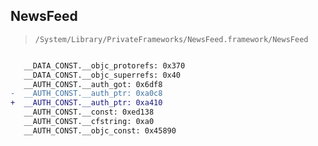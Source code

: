 ## NewsFeed

> `/System/Library/PrivateFrameworks/NewsFeed.framework/NewsFeed`

```diff

   __DATA_CONST.__objc_protorefs: 0x370
   __DATA_CONST.__objc_superrefs: 0x40
   __AUTH_CONST.__auth_got: 0x6df8
-  __AUTH_CONST.__auth_ptr: 0xa0c8
+  __AUTH_CONST.__auth_ptr: 0xa410
   __AUTH_CONST.__const: 0xed138
   __AUTH_CONST.__cfstring: 0xa0
   __AUTH_CONST.__objc_const: 0x45890

```

